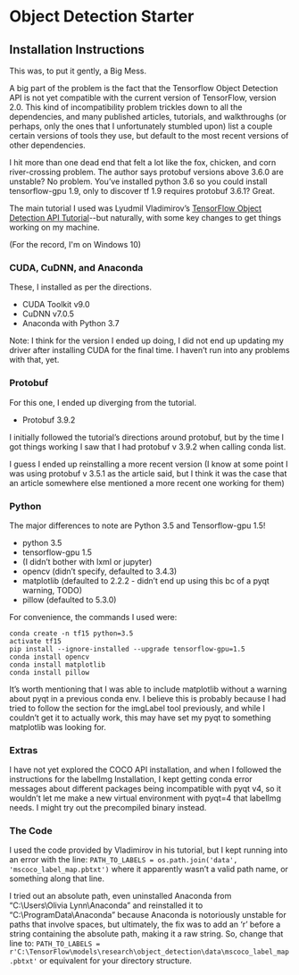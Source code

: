 # Object Detection Starter
## Installation Instructions
This was, to put it gently, a Big Mess.

A big part of the problem is the fact that the Tensorflow Object Detection API is not yet compatible with the current version of TensorFlow, version 2.0. This kind of incompatibility problem trickles down to all the dependencies, and many published articles, tutorials, and walkthroughs (or perhaps, only the ones that I unfortunately stumbled upon) list a couple certain versions of tools they use, but default to the most recent versions of other dependencies. 

I hit more than one dead end that felt a lot like the fox, chicken, and corn river-crossing problem. The author says protobuf versions above 3.6.0 are unstable? No problem. You’ve installed python 3.6 so you could install tensorflow-gpu 1.9, only to discover tf 1.9 requires protobuf 3.6.1? Great.

The main tutorial I used was Lyudmil Vladimirov’s [TensorFlow Object Detection API Tutorial](https://tensorflow-object-detection-api-tutorial.readthedocs.io/en/latest/install.html)--but naturally, with some key changes to get things working on my machine.

(For the record, I'm on Windows 10)

### CUDA, CuDNN, and Anaconda
These, I installed as per the directions.

* CUDA Toolkit v9.0
* CuDNN v7.0.5
* Anaconda with Python 3.7

Note: I think for the version I ended up doing, I did not end up updating my driver after installing CUDA for the final time. I haven’t run into any problems with that, yet.

### Protobuf
For this one, I ended up diverging from the tutorial.

* Protobuf 3.9.2

I initially followed the tutorial’s directions around protobuf, but by the time I got things working I saw that I had protobuf v 3.9.2 when calling conda list.

I guess I ended up reinstalling a more recent version (I know at some point I was using protobuf v 3.5.1 as the article said, but I think it was the case that an article somewhere else mentioned a more recent one working for them)

### Python
The major differences to note are Python 3.5 and Tensorflow-gpu 1.5!

* python 3.5
* tensorflow-gpu 1.5
* (I didn’t bother with lxml or jupyter)
* opencv (didn’t specify, defaulted to 3.4.3)
* matplotlib (defaulted to 2.2.2 - didn’t end up using this bc of a pyqt warning, TODO)
* pillow (defaulted to 5.3.0)

For convenience, the commands I used were:

```
conda create -n tf15 python=3.5
activate tf15
pip install --ignore-installed --upgrade tensorflow-gpu=1.5
conda install opencv 
conda install matplotlib 
conda install pillow
```

It’s worth mentioning that I was able to include matplotlib without a warning about pyqt in a previous conda env. I believe this is probably because I had tried to follow the section for the imgLabel tool previously, and while I couldn’t get it to actually work, this may have set my pyqt to something matplotlib was looking for.

### Extras
I have not yet explored the COCO API installation, and when I followed the instructions for the labelImg Installation, I kept getting conda error messages about different packages being incompatible with pyqt v4, so it wouldn’t let me make a new virtual environment with pyqt=4 that labelImg needs. I might try out the precompiled binary instead.

### The Code
I used the code provided by Vladimirov in his tutorial, but I kept running into an error with the line:
`PATH_TO_LABELS = os.path.join('data', 'mscoco_label_map.pbtxt')`
where it apparently wasn’t a valid path name, or something along that line.

I tried out an absolute path, even uninstalled Anaconda from “C:\Users\Olivia Lynn\Anaconda” and reinstalled it to “C:\ProgramData\Anaconda” because Anaconda is notoriously unstable for paths that involve spaces, but ultimately, the fix was to add an ‘r’ before a string containing the absolute path, making it a raw string. So, change that line to:
`PATH_TO_LABELS = r'C:\TensorFlow\models\research\object_detection\data\mscoco_label_map.pbtxt'`
or equivalent for your directory structure.
